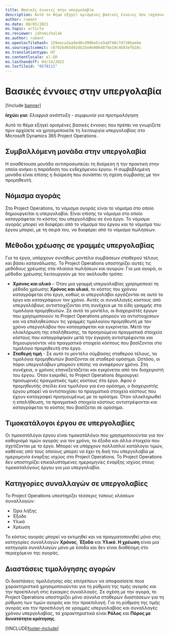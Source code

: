 ```yaml
---
title: Βασικές έννοιες στην υπεργολαβία
description: Αυτό το θέμα εξηγεί ορισμένες βασικές έννοιες που ισχύουν για την υπεργολαβία στο Microsoft Dynamics 365 Project Operations.
author: rumant
ms.date: 08/03/2021
ms.topic: article
ms.reviewer: johnmichalak
ms.author: rumant
ms.openlocfilehash: 159eeca3aa9ed0c490be5ce3a8f46c7d7206aebe
ms.sourcegitcommit: c0792bd65d92db25e0e8864879a19c4b93efb10c
ms.translationtype: HT
ms.contentlocale: el-GR
ms.lasthandoff: 04/14/2022
ms.locfileid: "8578111"
---
```

# <a name="key-concepts-in-subcontracting"></a>Βασικές έννοιες στην υπεργολαβία

[!include [banner](../../includes/dataverse-preview.md)]

_**Ισχύει για:** Ελαφριά ανάπτυξη - συμφωνία για προτιμολόγηση_

Αυτό το θέμα εξηγεί ορισμένες βασικές έννοιες που πρέπει να γνωρίζετε πριν αρχίσετε να χρησιμοποιείτε τη λειτουργία υπεργολαβίας στο Microsoft Dynamics 365 Project Operations .

## <a name="contracting-unit-on-the-subcontract"></a>Συμβαλλόμενη μονάδα στην υπεργολαβία

Η αναθέτουσα μονάδα αντιπροσωπεύει τη διαίρεση ή την πρακτική στην οποία ανήκει η παράδοση του ενδεχόμενου έργου. Η συμβεβλημένη μονάδα είναι επίσης η διαίρεση που συνάπτει τη σχέση σύμβασης με τον προμηθευτή.

## <a name="purchase-currency"></a>Νόμισμα αγοράς

Στο Project Operations, το νόμισμα αγοράς είναι το νόμισμα στο οποίο δημιουργείται η υπεργολαβία. Είναι επίσης το νόμισμα στο οποίο καταγράφεται το κόστος του υπεργολάβου σε ένα έργο. Το νόμισμα αγοράς μπορεί να διαφέρει από το νόμισμα του έργου και το νόμισμα του έργου μπορεί, με τη σειρά του, να διαφέρει από το νόμισμα πωλήσεων.

## <a name="billing-methods-on-subcontract-lines"></a>Μέθοδοι χρέωσης σε γραμμές υπεργολαβίας

Για τα έργα, υπάρχουν συνήθως μοντέλα συμβάσεων σταθερού τέλους και βάσει κατανάλωσης. Το Project Operations υποστηρίζει αυτές τις μεθόδους χρέωσης στα πλαίσια πωλήσεων και αγορών. Για μια αγορά, οι μέθοδοι χρέωσης λειτουργούν με τον ακόλουθο τρόπο:

- **Χρόνος και υλικό** – Όταν μια γραμμή υπεργολαβίας χρησιμοποιεί τη μέθοδο χρέωσης **Χρόνος και υλικό**, το κόστος του χρόνου καταγράφεται στο έργο, καθώς οι υπεργολάβοι εργάζονται σε αυτό το έργο και καταγράφουν τον χρόνο. Αυτές οι συναλλαγές κόστους από υπεργολάβους αντιστοιχίζονται στη συνέχεια με τα είδη γραμμής στα τιμολόγια προμηθευτών. Σε αυτό το μοντέλο, οι διαχειριστές έργων που χρησιμοποιούν το Project Operations μπορούν να αντιστοιχίσουν και να επαληθεύσουν τις γραμμές τιμολογίου προμηθευτή με τον χρόνο υπεργολάβου που καταγράφεται και εγκρίνεται. Μετά την ολοκλήρωση της επαλήθευσης, τα προηγούμενα πραγματικά στοιχεία κόστους που καταγράφηκαν μετά την έγκριση αντιστρέφονται και δημιουργούνται νέα πραγματικά στοιχεία κόστους που βασίζονται στο τιμολόγιο προμηθευτή στο έργο.
- **Σταθερή τιμή** - Σε αυτό το μοντέλο σύμβασης σταθερού τέλους, τα τιμολόγια προμηθευτών βασίζονται σε σταθερά ορόσημα. Ωστόσο, οι πόροι υπεργολάβων μπορούν επίσης να αναφέρουν χρόνο. Στη συνέχεια, ο χρόνος επανεξετάζεται και εγκρίνεται από τον διαχειριστή του έργου. Όταν εγκριθεί, το Project Operations δημιουργεί προσωρινές πραγματικές τιμές κόστους στο έργο. Αφού ο προμηθευτής στείλει ένα τιμολόγιο για ένα ορόσημο, ο διαχειριστής έργου μπορεί να αντιστοιχίσει τα πραγματικά στοιχεία κόστους που έχουν καταγραφεί προηγουμένως με το ορόσημο. Όταν ολοκληρωθεί η επαλήθευση, τα πραγματικά στοιχεία κόστους αντιστρέφονται και καταγράφεται το κόστος που βασίζεται σε ορόσημα.

## <a name="project-price-lists-on-subcontracts"></a>Τιμοκατάλογοι έργου σε υπεργολαβίες

Οι τιμοκατάλόγοι έργου είναι τιμοκατάλόγοι που χρησιμοποιούνται για τον καθορισμό τιμών αγοράς για τον χρόνο, τα έξοδα και άλλα στοιχεία που σχετίζονται με το έργο. Μπορεί να υπάρχουν πολλαπλοί κατάλογοι τιμών, καθένας από τους οποίους μπορεί να έχει τη δική του υπεργολαβία με ημερομηνία έναρξης ισχύος στο Project Operations. Το Project Operations δεν υποστηρίζει επικαλυπτόμενες ημερομηνίες έναρξης ισχύος στους τιμοκαταλόγους έργου για μια υπεργολαβία.

## <a name="transaction-classes-on-subcontracts"></a>Κατηγορίες συναλλαγών σε υπεργολαβίες

Το Project Operations υποστηρίζει τέσσερις τύπους κλάσεων συναλλαγών:

- Ώρα λήξης
- Έξοδο
- Υλικό
- Χρέωση

Το κόστος αγοράς μπορεί να εκτιμηθεί και να πραγματοποιηθεί μόνο στις κατηγορίες συναλλαγών **Χρόνος**, **Έξοδα** και **Υλικό**. **Η χρέωση** είναι μια κατηγορία συναλλαγών μόνο με έσοδα και δεν είναι διαθέσιμη στο περιεχόμενο της αγοράς.

## <a name="purchase-pricing-dimensions"></a>Διαστάσεις τιμολόγησης αγορών

Οι διαστάσεις τιμολόγησης σάς επιτρέπουν να αποφασίσετε ποια χαρακτηριστικά χρησιμοποιούνται για τη ρύθμιση της τιμής αγοράς και την προεπιλογή στις έγκαιρες συναλλαγές. Σε σχέση με την αγορά, το Project Operations υποστηρίζει μόνο σύνολα σταθερών διαστάσεων για τη ρύθμιση των τιμών αγοράς και την προεπιλογή. Για τη ρύθμιση της τιμής αγοράς και την προεπιλογή σε γραμμές υπεργολαβίας και συναλλαγές χρόνου υπεργολαβίας, τα χαρακτηριστικά είναι **Ρόλος** και **Πόρος με δυνατότητα κράτησης**.

[!INCLUDE[footer-include](../../includes/footer-banner.md)]
